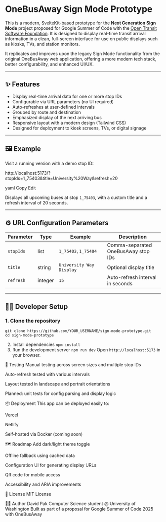 # OneBusAway Sign Mode Prototype

This is a modern, SvelteKit-based prototype for the **Next Generation Sign Mode** project proposed for Google Summer of Code with the [Open Transit Software Foundation](https://github.com/OneBusAway). It is designed to display real-time transit arrival information in a clean, full-screen interface for use on public displays such as kiosks, TVs, and station monitors.

It replicates and improves upon the legacy Sign Mode functionality from the original OneBusAway web application, offering a more modern tech stack, better configurability, and enhanced UI/UX.

---

## ✨ Features

- Display real-time arrival data for one or more stop IDs
- Configurable via URL parameters (no UI required)
- Auto-refreshes at user-defined intervals
- Grouped by route and destination
- Emphasized display of the next arriving bus
- Responsive layout with a modern design (Tailwind CSS)
- Designed for deployment to kiosk screens, TVs, or digital signage

---

## 🖼 Example

Visit a running version with a demo stop ID:

http://localhost:5173/?stopIds=1_75403&title=University%20Way&refresh=20

yaml
Copy
Edit

Displays all upcoming buses at stop `1_75403`, with a custom title and a refresh interval of 20 seconds.

---

## ⚙️ URL Configuration Parameters

| Parameter   | Type     | Example                                   | Description                                   |
|-------------|----------|-------------------------------------------|-----------------------------------------------|
| `stopIds`   | list     | `1_75403,1_75404`                          | Comma-separated OneBusAway stop IDs           |
| `title`     | string   | `University Way Display`                  | Optional display title                        |
| `refresh`   | integer  | `15`                                       | Auto-refresh interval in seconds              |

---

## 🧑‍💻 Developer Setup

### 1. Clone the repository
```
git clone https://github.com/YOUR_USERNAME/sign-mode-prototype.git
cd sign-mode-prototype
```
2. Install dependencies
`npm install`
3. Run the development server
`npm run dev`
Open `http://localhost:5173` in your browser.

🧪 Testing
Manual testing across screen sizes and multiple stop IDs

Auto-refresh tested with various intervals

Layout tested in landscape and portrait orientations

Planned: unit tests for config parsing and display logic

📦 Deployment
This app can be deployed easily to:

Vercel

Netlify

Self-hosted via Docker (coming soon)

🗺 Roadmap
Add dark/light theme toggle

Offline fallback using cached data

Configuration UI for generating display URLs

QR code for mobile access

Accessibility and ARIA improvements

📄 License
MIT License

🙋‍♂️ Author
David Pak
Computer Science student @ University of Washington
Built as part of a proposal for Google Summer of Code 2025 with OneBusAway
